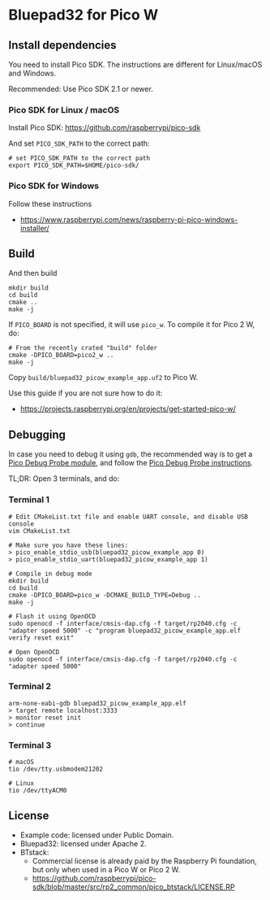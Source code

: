 # Bluepad32 for Pico W

## Install dependencies

You need to install Pico SDK. The instructions are different for Linux/macOS and Windows.

Recommended: Use Pico SDK 2.1 or newer.

### Pico SDK for Linux / macOS

Install Pico SDK: https://github.com/raspberrypi/pico-sdk

And set `PICO_SDK_PATH` to the correct path:

```
# set PICO_SDK_PATH to the correct path
export PICO_SDK_PATH=$HOME/pico-sdk/
```

### Pico SDK for Windows

Follow these instructions

* <https://www.raspberrypi.com/news/raspberry-pi-pico-windows-installer/>

## Build

And then build

```shell
mkdir build
cd build
cmake ..
make -j
```

If `PICO_BOARD` is not specified,  it will use `pico_w`. To compile it for Pico 2 W, do:

```shell
# From the recently crated "build" folder
cmake -DPICO_BOARD=pico2_w ..
make -j
```

Copy `build/bluepad32_picow_example_app.uf2` to Pico W.

Use this guide if you are not sure how to do it:

* <https://projects.raspberrypi.org/en/projects/get-started-pico-w/>

## Debugging

In case you need to debug it using `gdb`, the recommended way is to get a [Pico Debug Probe module][pico_probe], and
follow the [Pico Debug Probe instructions][pico_probe_doc].

TL;DR: Open 3 terminals, and do:

### Terminal 1

```shell
# Edit CMakeList.txt file and enable UART console, and disable USB console
vim CMakeList.txt

# Make sure you have these lines:
> pico_enable_stdio_usb(bluepad32_picow_example_app 0)
> pico_enable_stdio_uart(bluepad32_picow_example_app 1)
```

```shell
# Compile in debug mode
mkdir build
cd build
cmake -DPICO_BOARD=pico_w -DCMAKE_BUILD_TYPE=Debug ..
make -j
```

```shell
# Flash it using OpenOCD
sudo openocd -f interface/cmsis-dap.cfg -f target/rp2040.cfg -c "adapter speed 5000" -c "program bluepad32_picow_example_app.elf verify reset exit"
```

```shell
# Open OpenOCD
sudo openocd -f interface/cmsis-dap.cfg -f target/rp2040.cfg -c "adapter speed 5000"
```

### Terminal 2

```shell
arm-none-eabi-gdb bluepad32_picow_example_app.elf
> target remote localhost:3333
> monitor reset init
> continue
```

### Terminal 3

```shell
# macOS
tio /dev/tty.usbmodem21202

# Linux
tio /dev/ttyACM0
```

[pico_probe]: https://www.raspberrypi.com/products/debug-probe/
[pico_probe_doc]: https://www.raspberrypi.com/documentation/microcontrollers/debug-probe.html

## License

- Example code: licensed under Public Domain.
- Bluepad32: licensed under Apache 2.
- BTstack:
  - Commercial license is already paid by the Raspberry Pi foundation, but only when used in a Pico W or Pico 2 W.
  - <https://github.com/raspberrypi/pico-sdk/blob/master/src/rp2_common/pico_btstack/LICENSE.RP>